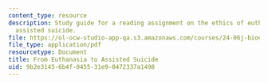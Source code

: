```yaml
---
content_type: resource
description: Study guide for a reading assignment on the ethics of euthanasia and
  assisted suicide.
file: https://ol-ocw-studio-app-qa.s3.amazonaws.com/courses/24-06j-bioethics-spring-2009/9b2e31456b4f045531e90472337a1498_MIT24_06Js09_study02.pdf
file_type: application/pdf
resourcetype: Document
title: From Euthanasia to Assisted Suicide
uid: 9b2e3145-6b4f-0455-31e9-0472337a1498
---
```

